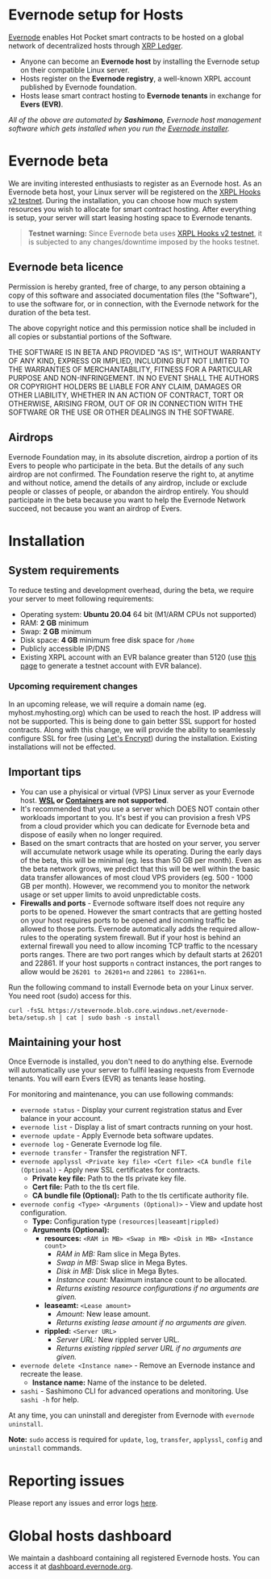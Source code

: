 # Evernode setup for Hosts
[Evernode](https://evernode.wordpress.com/) enables Hot Pocket smart contracts to be hosted on a global network of decentralized hosts through [XRP Ledger](https://xrpl.org/).

  - Anyone can become an **Evernode host** by installing the Evernode setup on their compatible Linux server.
  - Hosts register on the **Evernode registry**, a well-known XRPL account published by Evernode foundation.
  - Hosts lease smart contract hosting to **Evernode tenants** in exchange for **Evers (EVR)**.

_All of the above are automated by **Sashimono**, Evernode host management software which gets installed when you run the [Evernode installer](#installation)._

# Evernode beta
We are inviting interested enthusiasts to register as an Evernode host. As an Evernode beta host, your Linux server will be registered on the [XRPL Hooks v2 testnet](https://hooks-testnet-v2.xrpl-labs.com/). During the installation, you can choose how much system resources you wish to allocate for smart contract hosting. After everything is setup, your server will start leasing hosting space to Evernode tenants.

> **Testnet warning:** Since Evernode beta uses [XRPL Hooks v2 testnet](https://hooks-testnet-v2.xrpl-labs.com/), it is subjected to any changes/downtime imposed by the hooks testnet.

## Evernode beta licence
Permission is hereby granted, free of charge, to any person obtaining a copy of this software and associated documentation files (the "Software"), to use the software for, or in connection, with the Evernode network for the duration of the beta test.

The above copyright notice and this permission notice shall be included in all copies or substantial portions of the Software.

THE SOFTWARE IS IN BETA AND PROVIDED "AS IS", WITHOUT WARRANTY OF ANY KIND, EXPRESS OR IMPLIED, INCLUDING BUT NOT LIMITED TO THE WARRANTIES OF MERCHANTABILITY, FITNESS FOR A PARTICULAR PURPOSE AND NON-INFRINGEMENT. IN NO EVENT SHALL THE AUTHORS OR COPYRIGHT HOLDERS BE LIABLE FOR ANY CLAIM, DAMAGES OR OTHER LIABILITY, WHETHER IN AN ACTION OF CONTRACT, TORT OR OTHERWISE, ARISING FROM, OUT OF OR IN CONNECTION WITH THE SOFTWARE OR THE USE OR OTHER DEALINGS IN THE
SOFTWARE.

## Airdrops
Evernode Foundation may, in its absolute discretion, airdrop a portion of its Evers to people who participate in the beta. But the details of any such airdrop are not confirmed. The Foundation reserve the right to, at anytime and without notice, amend the details of any airdrop, include or exclude people or classes of people, or abandon the airdrop entirely. You should participate in the beta because you want to help the Evernode Network succeed, not because you want an airdrop of Evers.

# Installation

## System requirements
To reduce testing and development overhead, during the beta, we require your server to meet following requirements:
  - Operating system: **Ubuntu 20.04** 64 bit (M1/ARM CPUs not supported)
  - RAM: **2 GB** minimum
  - Swap: **2 GB** minimum
  - Disk space: **4 GB** minimum free disk space for `/home`
  - Publicly accessible IP/DNS
  - Existing XRPL account with an EVR balance greater than 5120 (use [this page](https://dashboard.evernode.org/#/testnet-faucet) to generate a testnet account with EVR balance).
  
### Upcoming requirement changes
In an upcoming release, we will require a domain name (eg. myhost.myhosting.org) which can be used to reach the host. IP address will not be supported. This is being done to gain better SSL support for hosted contracts. Along with this change, we will provide the ability to seamlessly configure SSL for free (using [Let's Encrypt](https://letsencrypt.org/)) during the installation. Existing installations will not be effected.

## Important tips
  - You can use a phyisical or virtual (VPS) Linux server as your Evernode host. **[WSL](https://docs.microsoft.com/en-us/windows/wsl/about) or [Containers](https://linuxcontainers.org/) are not supported**.
  - It's recommended that you use a server which DOES NOT contain other workloads important to you. It's best if you can provision a fresh VPS from a cloud provider which you can dedicate for Evernode beta and dispose of easily when no longer required.
  - Based on the smart contracts that are hosted on your server, you server will accumulate network usage while its operating. During the early days of the beta, this will be minimal (eg. less than 50 GB per month). Even as the beta network grows, we predict that this will be well within the basic data transfer allowances of most cloud VPS providers (eg. 500 - 1000 GB per month). However, we recommend you to monitor the network usage or set upper limits to avoid unpredictable costs.
  - **Firewalls and ports** - Evernode software itself does not require any ports to be opened. However the smart contracts that are getting hosted on your host requires ports to be opened and incoming traffic be allowed to those ports. Evernode automatically adds the required allow-rules to the operating system firewall. But if your host is behind an external firewall you need to allow incoming TCP traffic to the ncessary ports ranges. There are two port ranges which by default starts at 26201 and 22861. If your host supports `n` contract instances, the port ranges to allow would be `26201 to 26201+n` and `22861 to 22861+n`.

Run the following command to install Evernode beta on your Linux server. You need root (sudo) access for this.

```
curl -fsSL https://stevernode.blob.core.windows.net/evernode-beta/setup.sh | cat | sudo bash -s install
```

## Maintaining your host
Once Evernode is installed, you don't need to do anything else. Evernode will automatically use your server to fullfil leasing requests from Evernode tenants. You will earn Evers (EVR) as tenants lease hosting.

For monitoring and maintenance, you can use following commands:
  - `evernode status` - Display your current registration status and Ever balance in your account.
  - `evernode list` - Display a list of smart contracts running on your host.
  - `evernode update` - Apply Evernode beta software updates.
  - `evernode log` - Generate Evernode log file.
  - `evernode transfer` - Transfer the registration NFT.
  - `evernode applyssl <Private key file> <Cert file> <CA bundle file (Optional)` - Apply new SSL certificates for contracts.
    - **Private key file:** Path to the tls private key file.
    - **Cert file:** Path to the tls cert file.
    - **CA bundle file (Optional):** Path to the tls certificate authority file.
  - `evernode config <Type> <Arguments (Optional)>` - View and update host configuration.
    - **Type:** Configuration type `(resources|leaseamt|rippled)`
    - **Arguments (Optional):**
      - **resources:** `<RAM in MB> <Swap in MB> <Disk in MB> <Instance count>`
        - _RAM in MB:_ Ram slice in Mega Bytes.
        - _Swap in MB:_ Swap slice in Mega Bytes.
        - _Disk in MB:_ Disk slice in Mega Bytes.
        - _Instance count:_ Maximum instance count to be allocated.
        - _Returns existing resource configurations if no arguments are given._
      - **leaseamt:** `<Lease amount>`
        - _Amount:_ New lease amount.
        - _Returns existing lease amount if no arguments are given._
      - **rippled:** `<Server URL>`
        - _Server URL:_ New rippled server URL.
        - _Returns existing rippled server URL if no arguments are given._
  - `evernode delete <Instance name>` - Remove an Evernode instance and recreate the lease.
    - **Instance name:** Name of the instance to be deleted.
  - `sashi` - Sashimono CLI for advanced operations and monitoring. Use `sashi -h` for help.

At any time, you can uninstall and deregister from Evernode with `evernode uninstall`.

**Note:** `sudo` access is required for `update`, `log`, `transfer`, `applyssl`, `config` and `uninstall` commands.

# Reporting issues
Please report any issues and error logs [here](https://github.com/HotPocketDev/evernode-host/issues).

# Global hosts dashboard
We maintain a dashboard containing all registered Evernode hosts. You can access it at [dashboard.evernode.org](https://dashboard.evernode.org/).
